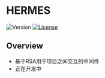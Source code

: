 # HERMES


![Version](https://img.shields.io/badge/version-0.1-yellow.svg)
[![License](https://img.shields.io/badge/license-MIT-blue.svg)](http://opensource.org/licenses/MIT)

## Overview

- 基于RSA用于项目之间交互的中间件
- 正在开发中